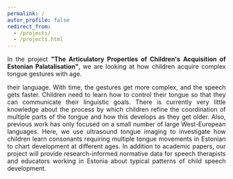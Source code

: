 ```yaml
---
permalink: /
autor_profile: false
redirect_from: 
  - /projects/
  - /projects.html
---
```

<p align="justify"> In the project <b>"The Articulatory Properties of Children's Acquisition of Estonian Palatalisation"</b>, we are looking at how children acquire complex tongue gestures with age. </p>
<p align="justify"> their language. With time, the gestures get more complex, and the speech gets faster. Children need to learn how to control their tongue so that they can communicate their linguistic goals. There is currently very little knowledge about the process by which children refine the coordination of multiple parts of the tongue and how this develops as they get older. Also, previous work has only focused on a small number of large West-European languages. Here, we use ultrasound tongue imaging to investigate how children learn consonants requiring multiple tongue movements in Estonian to chart development at different ages. In addition to academic papers, our project will provide research-informed normative data for speech therapists and educators working in Estonia about typical patterns of child speech development.</p>
